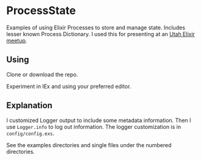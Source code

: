 # ProcessState

Examples of using Elixir Processes to store and manage state. Includes lesser
known Process Dictionary. I used this for presenting at an [Utah Elixir
meetup](https://www.meetup.com/preview/utah-elixir/events/242717604).

## Using

Clone or download the repo.

Experiment in IEx and using your preferred editor.

## Explanation

I customized Logger output to include some metadata information. Then I use
`Logger.info` to log out information. The logger customization is in
`config/config.exs`.

See the examples directories and single files under the numbered directories.

